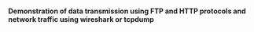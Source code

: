 #### Demonstration of data transmission using FTP and HTTP protocols and network traffic using wireshark or tcpdump
